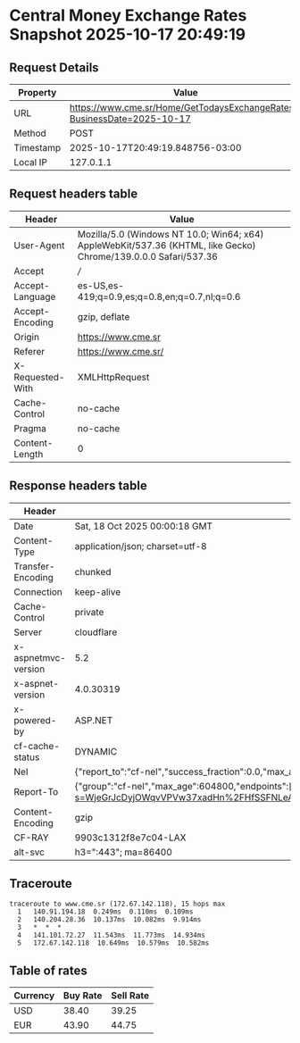 # Central Money Exchange Rates Snapshot 2025-10-17 20:49:19
## Request Details

| Property | Value |
|----------|-------|
| URL | https://www.cme.sr/Home/GetTodaysExchangeRates/?BusinessDate=2025-10-17 |
| Method | POST |
| Timestamp | 2025-10-17T20:49:19.848756-03:00 |
| Local IP | 127.0.1.1 |
    
## Request headers table

| Header | Value |
|--------|-------|
| User-Agent | Mozilla/5.0 (Windows NT 10.0; Win64; x64) AppleWebKit/537.36 (KHTML, like Gecko) Chrome/139.0.0.0 Safari/537.36 |
| Accept | */* |
| Accept-Language | es-US,es-419;q=0.9,es;q=0.8,en;q=0.7,nl;q=0.6 |
| Accept-Encoding | gzip, deflate |
| Origin | https://www.cme.sr |
| Referer | https://www.cme.sr/ |
| X-Requested-With | XMLHttpRequest |
| Cache-Control | no-cache |
| Pragma | no-cache |
| Content-Length | 0 |

    
## Response headers table
| Header | Value |
|--------|-------|
| Date | Sat, 18 Oct 2025 00:00:18 GMT |
| Content-Type | application/json; charset=utf-8 |
| Transfer-Encoding | chunked |
| Connection | keep-alive |
| Cache-Control | private |
| Server | cloudflare |
| x-aspnetmvc-version | 5.2 |
| x-aspnet-version | 4.0.30319 |
| x-powered-by | ASP.NET |
| cf-cache-status | DYNAMIC |
| Nel | {"report_to":"cf-nel","success_fraction":0.0,"max_age":604800} |
| Report-To | {"group":"cf-nel","max_age":604800,"endpoints":[{"url":"https://a.nel.cloudflare.com/report/v4?s=WjeGrJcDyjOWqvVPVw37xadHn%2FHfSSFNLeA8kiKxR1VVNNtO39E2c9moFZ7W1uzwj2h%2FQ5AHhq8EAP%2FayJYP5XMzGYfsP%2F3ka%2BA%3D"}]} |
| Content-Encoding | gzip |
| CF-RAY | 9903c1312f8e7c04-LAX |
| alt-svc | h3=":443"; ma=86400 |

## Traceroute 

```
traceroute to www.cme.sr (172.67.142.118), 15 hops max
  1   140.91.194.18  0.249ms  0.110ms  0.109ms 
  2   140.204.28.36  10.137ms  10.082ms  9.914ms 
  3   *  *  * 
  4   141.101.72.27  11.543ms  11.773ms  14.934ms 
  5   172.67.142.118  10.649ms  10.579ms  10.582ms 

```


## Table of rates

| Currency | Buy Rate | Sell Rate |
|----------|----------|-----------|
| USD | 38.40 | 39.25 |
| EUR | 43.90 | 44.75 |
